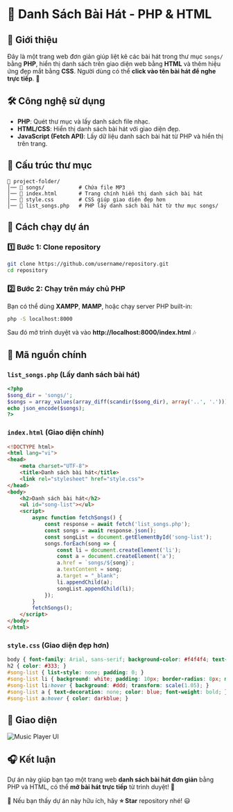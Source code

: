 # 🎵 Danh Sách Bài Hát - PHP & HTML

## 📌 Giới thiệu
Đây là một trang web đơn giản giúp liệt kê các bài hát trong thư mục `songs/` bằng **PHP**, hiển thị danh sách trên giao diện web bằng **HTML** và thêm hiệu ứng đẹp mắt bằng **CSS**. Người dùng có thể **click vào tên bài hát để nghe trực tiếp**. 🚀

## 🛠️ Công nghệ sử dụng
- **PHP**: Quét thư mục và lấy danh sách file nhạc.
- **HTML/CSS**: Hiển thị danh sách bài hát với giao diện đẹp.
- **JavaScript (Fetch API)**: Lấy dữ liệu danh sách bài hát từ PHP và hiển thị trên trang.

## 📂 Cấu trúc thư mục
```
📁 project-folder/
│── 📁 songs/           # Chứa file MP3
│── 📄 index.html       # Trang chính hiển thị danh sách bài hát
│── 📄 style.css        # CSS giúp giao diện đẹp hơn
│── 📄 list_songs.php   # PHP lấy danh sách bài hát từ thư mục songs/
```

## 🚀 Cách chạy dự án
### 1️⃣ Bước 1: Clone repository
```bash
git clone https://github.com/username/repository.git
cd repository
```

### 2️⃣ Bước 2: Chạy trên máy chủ PHP
Bạn có thể dùng **XAMPP**, **MAMP**, hoặc chạy server PHP built-in:
```bash
php -S localhost:8000
```
Sau đó mở trình duyệt và vào **http://localhost:8000/index.html** 🎶

## 📜 Mã nguồn chính
### `list_songs.php` (Lấy danh sách bài hát)
```php
<?php
$song_dir = 'songs/';
$songs = array_values(array_diff(scandir($song_dir), array('..', '.')));
echo json_encode($songs);
?>
```

### `index.html` (Giao diện chính)
```html
<!DOCTYPE html>
<html lang="vi">
<head>
    <meta charset="UTF-8">
    <title>Danh sách bài hát</title>
    <link rel="stylesheet" href="style.css">
</head>
<body>
    <h2>Danh sách bài hát</h2>
    <ul id="song-list"></ul>
    <script>
        async function fetchSongs() {
            const response = await fetch('list_songs.php');
            const songs = await response.json();
            const songList = document.getElementById('song-list');
            songs.forEach(song => {
                const li = document.createElement('li');
                const a = document.createElement('a');
                a.href = `songs/${song}`;
                a.textContent = song;
                a.target = "_blank";
                li.appendChild(a);
                songList.appendChild(li);
            });
        }
        fetchSongs();
    </script>
</body>
</html>
```

### `style.css` (Giao diện đẹp hơn)
```css
body { font-family: Arial, sans-serif; background-color: #f4f4f4; text-align: center; }
h2 { color: #333; }
#song-list { list-style: none; padding: 0; }
#song-list li { background: white; padding: 10px; border-radius: 8px; margin: 5px; transition: 0.3s; }
#song-list li:hover { background: #ddd; transform: scale(1.05); }
#song-list a { text-decoration: none; color: blue; font-weight: bold; }
#song-list a:hover { color: darkblue; }
```
## 🎨 Giao diện  
![Music Player UI]([https://via.placeholder.com/600x300?text=Music+Player+Screenshot](https://img.upanh.tv/2025/02/23/imaged9256d35b9b833f5.png))

## 🎧 Kết luận
Dự án này giúp bạn tạo một trang web **danh sách bài hát đơn giản** bằng PHP và HTML, có thể **mở bài hát trực tiếp** từ trình duyệt! 🚀

📌 Nếu bạn thấy dự án này hữu ích, hãy **⭐ Star** repository nhé! 😃
